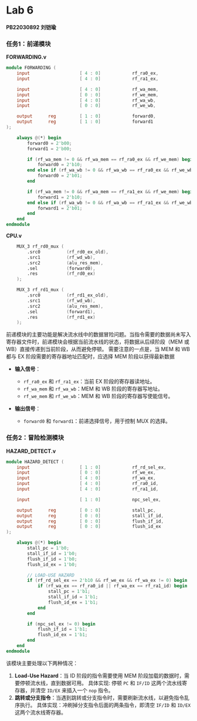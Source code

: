 # Lab 6
__PB22030892 刘铠瑜__
### 任务1：前递模块
__FORWARDING.v__
```verilog
module FORWARDING (
    input                   [ 4 : 0]            rf_ra0_ex,
    input                   [ 4 : 0]            rf_ra1_ex,

    input                   [ 4 : 0]            rf_wa_mem,
    input                   [ 0 : 0]            rf_we_mem,
    input                   [ 4 : 0]            rf_wa_wb,
    input                   [ 0 : 0]            rf_we_wb,

    output      reg         [ 1 : 0]            forward0,
    output      reg         [ 1 : 0]            forward1
);

    always @(*) begin
        forward0 = 2'b00;
        forward1 = 2'b00;

        if (rf_wa_mem != 0 && rf_wa_mem == rf_ra0_ex && rf_we_mem) begin
            forward0 = 2'b10;
        end else if (rf_wa_wb != 0 && rf_wa_wb == rf_ra0_ex && rf_we_wb) begin
            forward0 = 2'b01;
        end

        if (rf_wa_mem != 0 && rf_wa_mem == rf_ra1_ex && rf_we_mem) begin
            forward1 = 2'b10;
        end else if (rf_wa_wb != 0 && rf_wa_wb == rf_ra1_ex && rf_we_wb) begin
            forward1 = 2'b01;
        end
    end
endmodule
```

__CPU.v__
```verilog
    MUX_3 rf_rd0_mux (
        .src0          (rf_rd0_ex_old),
        .src1          (rf_wd_wb),
        .src2          (alu_res_mem),
        .sel           (forward0),
        .res           (rf_rd0_ex)
    );

    MUX_3 rf_rd1_mux (
        .src0          (rf_rd1_ex_old),
        .src1          (rf_wd_wb),
        .src2          (alu_res_mem),
        .sel           (forward1),
        .res           (rf_rd1_ex)
    );
```

前递模块的主要功能是解决流水线中的数据冒险问题。当指令需要的数据尚未写入寄存器文件时，前递模块会根据当前流水线的状态，将数据从后续阶段（MEM 或 WB）直接传递到当前阶段，从而避免停顿。
需要注意的一点是，当 MEM 和 WB 都与 EX 阶段需要的寄存器地址匹配时，应选择 MEM 阶段以获得最新数据

- **输入信号**：
  - `rf_ra0_ex` 和 `rf_ra1_ex`：当前 EX 阶段的寄存器读地址。
  - `rf_wa_mem` 和 `rf_wa_wb`：MEM 和 WB 阶段的寄存器写地址。
  - `rf_we_mem` 和 `rf_we_wb`：MEM 和 WB 阶段的寄存器写使能信号。

- **输出信号**：
  - `forward0` 和 `forward1`：前递选择信号，用于控制 MUX 的选择。

### 任务2：冒险检测模块
__HAZARD_DETECT.v__
```verilog
module HAZARD_DETECT (
    input                   [ 1 : 0]            rf_rd_sel_ex,
    input                   [ 0 : 0]            rf_we_ex,
    input                   [ 4 : 0]            rf_wa_ex,
    input                   [ 4 : 0]            rf_ra0_id,
    input                   [ 4 : 0]            rf_ra1_id,

    input                   [ 1 : 0]            npc_sel_ex,

    output      reg         [ 0 : 0]            stall_pc,
    output      reg         [ 0 : 0]            stall_if_id,
    output      reg         [ 0 : 0]            flush_if_id,
    output      reg         [ 0 : 0]            flush_id_ex
);

    always @(*) begin
        stall_pc = 1'b0;
        stall_if_id = 1'b0;
        flush_if_id = 1'b0;
        flush_id_ex = 1'b0;

        // LOAD-USE HAZARD
        if (rf_rd_sel_ex == 2'b10 && rf_we_ex && rf_wa_ex != 0) begin
            if (rf_wa_ex == rf_ra0_id || rf_wa_ex == rf_ra1_id) begin
                stall_pc = 1'b1;
                stall_if_id = 1'b1;
                flush_id_ex = 1'b1;
            end
        end

        if (npc_sel_ex != 0) begin
            flush_if_id = 1'b1;
            flush_id_ex = 1'b1;
        end
    end
endmodule
```

该模块主要处理以下两种情况：
1. **Load-Use Hazard**：当 ID 阶段的指令需要使用 MEM 阶段加载的数据时，需要停顿流水线，直到数据可用。
   具体实现: 停顿 `PC` 和 `IF/ID` 这两个流水线寄存器，并清空 `ID/EX` 来插入一个 `nop` 指令。
2. **跳转或分支指令**：当遇到跳转或分支指令时，需要刷新流水线，以避免指令乱序执行。
   具体实现：冲刷掉分支指令后面的两条指令，即清空 `IF/ID` 和 `ID/EX` 这两个流水线寄存器。